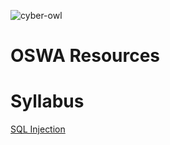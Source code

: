 ![cyber-owl](https://github.com/user-attachments/assets/1f2e207e-dc24-4f9d-94ff-719b9e5b8574)

# OSWA Resources

# Syllabus
[SQL Injection](/syllabus/sql-injection)
